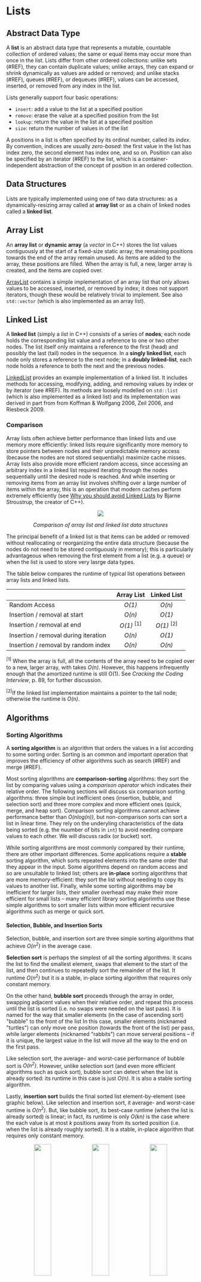 # Lists

## Abstract Data Type

A **list** is an abstract data type that represents a mutable, countable collection of ordered values; the same or equal items may occur more than once in the list. Lists differ from other ordered collections: unlike sets (#REF), they can contain duplicate values; unlike arrays, they can expand or shrink dynamically as values are added or removed; and unlike stacks (#REF), queues (#REF), or dequeues (#REF), values can be accessed, inserted, or removed from any index in the list.

Lists generally support four basic operations:
* `insert`: add a value to the list at a specified position
* `remove`: erase the value at a specified position from the list
* `lookup`: return the value in the list at a specified position
* `size`: return the number of values in of the list

A positions in a list is often specified by its ordinal number, called its _index_. By convention, indices are usually _zero-based_: the first value in the list has index zero, the second element has index one, and so on. Position can also be specified by an iterator (#REF) to the list, which is a container-independent abstraction of the concept of position in an ordered collection.

## Data Structures

Lists are typically implemented using one of two data structures: as a dynamically-resizing array called at **array list** or as a chain of linked nodes called a **linked list**.

## Array List

An **array list** or **dynamic array** (a *vector* in C++) stores the list values contiguously at the start of a fixed-size static array; the remaining positions towards the end of the array remain unused. As items are added to the array, these positions are filled. When the array is full, a new, larger array is created, and the items are copied over. 

[ArrayList](#REF) contains a simple implementation of an array list that only allows values to be accessed, inserted, or removed by index; it does not support iterators, though these would be relatively trivial to implement. See also `std::vector` (which is also implemented as an array list).

## Linked List

A **linked list** (simply a *list* in C++) consists of a series of **nodes**; each node holds the corresponding list value and a reference to one or two other nodes. The list itself only maintains a reference to the first (head) and possibly the last (tail) nodes in the sequence. In a **singly linked list**, each node only stores a reference to the next node; in a **doubly linked-list**, each node holds a reference to both the next and the previous nodes.

[LinkedList](#REF) provides an example implementation of a linked list. It includes methods for accessing, modifying, adding, and removing values by index or by iterator (see #REF). Its methods are loosely modelled on `std::list` (which is also implemented as a linked list) and its implementation was derived in part from from Koffman & Wolfgang 2006, Zeil 2006, and Riesbeck 2009.

### Comparison

Array lists often achieve better performance than linked lists and use memory more efficiently: linked lists require significantly more memory to store pointers between nodes and their unpredictable memory access (because the nodes are not stored sequentially) maximize cache misses. Array lists also provide more efficient random access, since accessing an arbitrary index in a linked list required iterating through the nodes sequentially until the desired node is reached. And while inserting or removing items from an array list involves shifting over a large number of items within the array, this is an operation that modern caches perform extremely efficiently (see [Why you should avoid Linked Lists](https://www.youtube.com/watch?v=YQs6IC-vgmo) by Bjarne Stroustrup, the creator of C++).

<p align="center">
    <img src="https://s3-us-west-2.amazonaws.com/ib-assessment-tests/problem_images/array-vs-ll.png">
</p>
<p align="center">
    <em>Comparison of array list and linked list data structures</em>
</p>

The principal benefit of a linked list is that items can be added or removed without reallocating or reorganizing the entire data structure (because the nodes do not need to be stored contiguously in memory); this is particularly advantageous when removing the first element from a list (e.g. a queue) or when the list is used to store very lasrge data types.

The table below compares the runtime of typical list operations between array lists and linked lists.

|                                               | Array List            | Linked List                   |
|:----------------------------------------------|:---------------------:|:-----------------------------:|
| Random Access                                 | _O(1)_                | _O(n)_                        |
| Insertion / removal at start                  | _O(n)_                | _O(1)_                        |
| Insertion / removal at end                    | _O(1)_ <sup>[1]</sup> | _O(1)_ <sup>[2]</sup>         |
| Insertion / removal during iteration          | _O(n)_                | _O(1)_                        |
| Insertion / removal by random index                  | _O(n)_                | _O(n)_                        |

<sup>[1]</sup> When the array is full, all the contents of the array need to be copied over to a new, larger array, with takes _O(n)_. However, this happens infrequently enough that the amortized runtime is still O(1). See *Cracking the Coding Interview*, p. 89, for further discussion.

<sup>[2]</sup>If the linked list implementation maintains a pointer to the tail node; otherwise the runtime is _O(n)_.

## Algorithms

### Sorting Algorithms

A **sorting algorithm** is an algorithm that orders the values in a list according to some sorting order. Sorting is an common and important operation that improves the efficiency of other algorithms such as search (#REF) and merge (#REF).

Most sorting algorithms are **comparison-sorting** algorithms: they sort the list by comparing values using a _comparison operator_ which indicates their relative order. The following sections will discuss six comparison sorting algorithms: three simple but inefficient ones (insertion, bubble, and selection sort) and three more complex and more efficient ones (quick, merge, and heap sort). Comparison sorting algorithms cannot achieve performance better than _O(nlog(n))_, but non-comparison sorts can sort a list in linear time. They rely on the underyling characteristics of the data being sorted (e.g. the nuumber of bits in `int`) to avoid needing compare values to each other. We will discuss radix (or bucket) sort.

While sorting algorithms are most commonly compared by their runtime, there are other important differences. Some applications require a **stable** sorting algorithm, which sorts repeated elements into the same order that they appear in the input. Some algorithms depend on random access and so are unsuitable to linked list; others are **in-place** sorting algorithms that are more memory-efficient: they sort the list without needing to copy its values to another list. Finally, while some sorting algorithms may be inefficient for larger lists, their smaller overhead may make their more efficient for small lists – many efficient library sorting algorimths use these simple algorithms to sort smaller lists within more efficient recursive algorithms such as merge or quick sort.

#### Selection, Bubble, and Insertion Sorts

Selection, bubble, and insertion sort are three simple sorting algorithms that achieve _O(n<sup>2</sup>)_ in the average case.

**Selection sort** is perhaps the simplest of all the sorting algorithms. It scans the list to find the smallest element, swaps that element to the start of the list, and then continues to repeatedly sort the remainder of the list. It runtime _O(n<sup>2</sup>)_ but it is a stable, in-place sorting algorithm that requires only constant memory. 

On the other hand, **bubble sort** proceeds through the array in order, swapping adjacent values when their relative order, and repeat this process until the list is sorted (i.e. no swaps were needed on the last pass). It is named for the way that smaller elements (in the case of ascending sort) "bubble" to the front of the list In this case, smaller elements (nicknamed "turtles") can only move one position (towards the front of the list) per pass, while larger elements (nicknamed "rabbits") can move serveral positions – if it is unique, the largest value in the list will move all the way to the end on the first pass. 

Like selection sort, the average- and worst-case performance of bubble sort is _O(n<sup>2</sup>)_. However, unlike selection sort (and even more efficient algorithms such as quick sort), bubble sort can detect when the list is already sorted: its runtime in this case is just _O(n)_. It is also a stable sorting algorithm.

Lastly, **insertion sort** builds the final sorted list element-by-element (see graphic below). Like selection and insertion sort, it average- and worst-case runtime is _O(n<sup>2</sup>)_. But, like bubble sort, its best-case runtime (when the list is already sorted) is linear; in fact, its runtime is only _O(kn)_ is the case where the each value is at most _k_ positions away from its sorted position (i.e. when the list is already roughly sorted). It is a stable, in-place algorithm that requires only constant memory.

<p align="center">
    <img src="https://www.codeproject.com/KB/recipes/SortVisualization/Selection_Sort.gif" width="30%">
    <img src="https://www.codeproject.com/KB/recipes/SortVisualization/Bubble_Sort.gif" width="30%">
    <img src="https://www.codeproject.com/KB/recipes/SortVisualization/Insertion_Sort.gif" width="30%">
</p>

<p align="center">
    <em>Illustration of selection sort (left), bubble sort (center), and insertion sort (right)</em>
</p>

See #REF. #REF, and #REF.

#### Merge and Quick Sort

Merge and quick sort are two of the most efficient and widely-used sorting algorithms. Both use a divide and conquer approach to achieve _O(nlog(n))_ average runtime; but their worst-case performance, storage requirements, and stability differ

**Merge sort** breaks the list in two, recursively sorts each half of the list, and then merges the two sorted halves. In essence, the algorithm repeatedly splits the list in half until each sublist contains only a single value, and then merges these sorted sublists back together to get the final sorted list (see diagram [here](https://cdn.programiz.com/sites/tutorial2program/files/merge-sort-example_0.png)). (#REF) and (#REF) provide implementations of merge sort in C++ and Python, respectively. 

The runtime of the merge sort algorithm is _O(nlog(n))_ in the worst, best and average cases, since the list is always split in half on each recursive call. Most common implementations of merge sort do not sort in place, and so the algorithm typically requires _O(n)_ space (though there are more complicated 'in place' variants that require only a constant amount of additional space). When dealing with linked lists, it is possible to implement merge sort so that it requires only constant auxiliary space and _O(log(n))_ stack space. The basic merge sort algorithm is _stable_.

See implementations in `C++` (#REF) and `Python` (#REF).

<p align="center">
    <img src="https://www.codeproject.com/KB/recipes/SortVisualization/Merge_Sort.gif" width="30%">
    <img src="https://www.codeproject.com/KB/recipes/SortVisualization/Quick_Sort.gif" width="30%">
</p>

<p align="center">
    <em>Illustration of merge sort (left) and quick sort (right) </em>
</p>

Other other hand. **quick sort** picks a _pivot_ element from the list, reorders the elements of the array so that all the elements with values less than the pivot come before it in the list (called _partitioning_), and then recursively sorts the halves on either side of the pivot (see diagram [here](https://images.deepai.org/glossary-terms/a5228ea07c794b468efd1b7f758b9ead/Quicksort.png)).

There are several different approaches to partitioning the list. Two common ones are the Lumot and Hoare partitioning schemes:

* In the _Lomuto_ partitioning scheme, the pivot is placed at the end of the list. The algorithm then uses an index _j_ to scan linearly across the list linearly, while maintaing an index _i_ such that all values to the left of _i_ are less than the pivot and all those between _i_ and _j_ are greater than it. Before recursively sorting the partitioned lists, it swaps the pivot element with the element at index _i_. See implementation here (#REF).

* The _Hoare_ partitioning scheme starts with two indices at the opposite ends of the list. These indices move towards each other, swapping values whenever they detect an _inversion_ – a pair of elements on the wrong side of the partition – until they meet somewhere in the middle. See implementation here (#REF).

Lomuto's partitioning scheme is simple and easy to understand, but has worse performance than Hoare's partitioning scheme: it requires three times more swaps on average.

The worst-case performance of quick sort occurs when the pivot (at each step) is chosen to be the smallest or largest value in the list. In this case, there will be no elements either greater than or less than the pivot, and so one partition will be empty and the other will contain all the elements except the partition – leading to _O(n<sup>2</sup>)_ performance. This commonly occurs when the first or last element is chosen as the pivot and the list is already sorted (a relatively common use case). But this can be rectified relatively easily, such as by simply choosing to pivot about an element in the middle of the list, or by pivoting about the median element in the list (which can be retrieved in linear time). 

The average and best-case performance of quick sort is _O(nlog(n))_ – the same as merge sort – since in the average case each pivot with partition the list roughly in half. Partitioning in quick sort is in-place and requires only constant space; the recursive calls then require _O(log(n))_ space in the best and average cases and _O(n)_ space in the worst case. Quick sort is not a stable sorting algorithm.

#### Heap Sort

// TODO

#### Counting and Radix Sort

Counting and radix sort are two common non-comparison sorting algorithms. Rather than comparing the values in the list directly, they use some underlying properties of the data to sort it. This allows they to sort the list in linear time under certain circumstances: for counting sort, when the values in the list can be mapped to integer keys that have a small range of possible values; for radix sort, when the data in the list is composed using a small number of unique digits.

**Counting sort** sorts list values according to associated integer keys: each value in the list must map to an integer key. Suppose _max_ and _min_ are the maximum and minimum key values, respectively; let _k_ be the number of possible key values, where _k = max - min + 1_. Counting sort works by creating an count array of size _k_ that stores the number of occurences of each key in the list: the number of occurences of key _i_ is stored at index _i_ - min. This can then be transformed into a cumulative count array that stores the number of keys in the list less than or equal to a given key: the value at index _i_ stores the number of keys in the list less than or equal to _i + min_. We can then use this cumulative count array to place the list element into their final sorted order. The reference [here](https://www.programiz.com/dsa/counting-sort) provides a good illustration of this process.

<p align="center">
    <img src="https://cdn.programiz.com/sites/tutorial2program/files/Counting-sort-4_1.png" width="80%">
</p>

<p align="center">
    <em>Illustration of counting sort with input array, cumulative count array, and output array</em>
</p>

The performance of counting sort depends on the size of the list (_n_) and the range of integer keys (_k_). If _k_ is not known, it can be determine in linear time by scanning the list. It then takes _O(n)_ to create the count array, _O(k)_ to turn it into a cumulative count array, and _O(n)_ to use this array to create an output array, which can then be copied to the input list to produce the final sorted list.

Counting sort has best-, average-, and worst-case runtime of _O(n + k)_ and requires _O(n+ k)_ memory for the count, cumulative count, and output array. As a result, counting sort can be very efficient when the range of possible keys (_k_) is small relative to the size of the list. In this case, it runtime and memory are linear, yielding much better performance than any of the comparative sorting algorithms (which can only manage _O(nlog(n))_ at best). However, in most applications, the range of possible integer keys (e.g. a list of `int` values) is too large to make counting sort appropriate. 

Lastly, counting sort is a stable sorting algorithm. This will prove important in radix sort.

Counting sort #REF

**Radix sort** (also called **bucket sort**) is a non-comparison sorting algorithms that takes advantage of the fact that many primitive data types are represented using a finite number of unique digits such as binary bits (i.e. `0` or `1`), decimal digits (i.e. `0` to `9`), or characters (i.e. `a`, `b`, `c`, etc.). Radix sort uses this property to sort these data types without needing to directly compare them.

<p align="center">
    <img src="https://www.researchgate.net/publication/291086231/figure/fig1/AS:614214452404240@1523451545568/Simplistic-illustration-of-the-steps-performed-in-a-radix-sort-In-this-example-the.png" width="80%">
</p>

<p align="center">
    <em>Illustration of radix sort performed on three-digit decimal integers (k = 3, d = 10)</em>
</p>

Let the **radix** _d_ be the number of unique digits (e.g. two for binary digits, ten for decimal digits). In radix sort, we sort the values in the list into _d_ "buckets" by their radix; if values have more than one significant digit, we repeat this process for each digit until the list is sorted. Radix sort can be implemented to start with either the most significant digit (MSD) or least significant digit (LSD); LSD radix sort produces the order typically desired for numerical types: from smallest to largest.

There are different approach to sorting by radix. The most common is based on counting sort (#REF), where the range of integer keys is simply the radix _d_. The list can then be sorted by a given digit in _O(n + d)_. 

As a result, radix sort only requires iterating over the list once for every digit, giving a runtime of _O(k(n + d))_, where _k_ is the number of digits in the data type. Since both _k_ and _d_ are typically small, this usually reduces to linear runtime. For example, consider performing radix sort on a 32-bit integer. If we sort by binary digit, _d_ = 2 and_k_ = 32; if we sort by decimal digits, _d_ = 10 and _k_ = 10 (the maximum 32-bit integer is just over 2 trillion). Radix sort requires _O(k(n + d))_ storage and is a stable sorting algorithm.

See #REF.

#### Comparison

There are numerous resources that provide comparisons and illustrations of sorting algorithms. [Visualgo](https://visualgo.net/bn/sorting) has a simple interactive animation of all the sorting algorithms discussed above; Robert Kanasz's article on [Code Project](https://www.codeproject.com/Articles/132757/Visualization-and-Comparison-of-sorting-algorithms) provides a more detailedd discussion of a far wider range of sorting algorithms, and it the source for several of the the diagrams contained in the sections above.

Selection, bubble, and insertion sort are all simple, stable sorting algorithms with _O(n<sup>2</sup>)_ runtime. However, both bubble sort and insertion require only constant runtime in the best case (when the list is already sorted). In practice, insertion sort is the most efficient of these three algorithms because it also performs better on a list that is already substantially sorted. 

Despite their slower asymptotic runtime, all three of these algorithms sort in-place, require only constant memory, and can be faster in practice that more efficient sorting because of this lower overhead. As a result, many sorting implementations based on merge sort or quick sort use one of these algorimths (particularly insertion sort) internally to sort smaller lists.

// TODO merge sort vs quick sort vs heap sort

Merge sort: typically requires fewer comparison; more efficient if data can only be accessed sequentially (linked lists); better worst-case performance; constant store on linked lists.

Quick sort: smaller space requirement on arrays; can be more efficient if data can be randomly accessed; poor on linked lists (random access)

// TODO array vs linked list

|                               | Best-case          | Average-case       | Worst-case                        | Memory                      | Stable    |
|:------------------------------|:------------------:|:------------------:|:---------------------------------:|:---------------------------:|:---------:|
| Selection sort                | _O(n<sup>2</sup>)_ | _O(n<sup>2</sup>)_ | _O(n<sup>2</sup>)_                | _O(1)_                      | Yes       |
| Bubble sort                   | _O(n)_             | _O(n<sup>2</sup>)_ | _O(n<sup>2</sup>)_                | _O(1)_                      | Yes       |
| Insertion sort                | _O(n)_             | _O(n<sup>2</sup>)_ | _O(n<sup>2</sup>)_                | _O(1)_                      | Yes       |
| Merge sort                    | _O(nlog(n))_       | _O(nlog(n))_       | _O(nlog(n))_                      | _O(n)_ <sup>[1]</sup>       | Yes       |
| Quick sort                    | _O(nlog(n))_       | _O(nlog(n))_       | _O(n<sup>2</sup>)_ <sup>[2]</sup> | _O(log(n))_ <sup>[3]</sup>  | No        |
| Heap sort                     |                    |                    |                                   |                             |           |  
| Counting sort <sup>[4]</sup>  | _O(n + k)_         | _O(n + k)_         |  _O(n + k)_                       | _O(n + k)_                  | Yes       |
| Radix sort <sup>[5]</sup>     | _O(d(n+k))_        | _O(d(n+k))_        | _O(d(n+k))_                       | _O(d(n+k))_                 | Yes       |

<sup>[1]</sup> Typical implementation on array list. There are more complex in-place variants that require only constant space and linked list implementations that require only constant auxiliary storage and _O(nlog(n))_ stack space.

<sup>[2]</sup> Worst-case performance of merge sort occurs when the pivot is always chosen to be the largest or smallest remaining value, such that the size of the list is only reduced by one on each pass.

<sup>[3]</sup> Average case. In the worst-case, required _O(n)_ storage space (see note above).

<sup>[4]</sup> _k_ is the range of integer key values.

<sup>[4]</sup> _k_ is the radix (the number of unique digits) and _d_ is the number of digits per value

### Searching Algorithms

// TODO

#### Linear Search

// TODO

#### Binary Search

// TODO

#### Comparison

// TODO

## Examples and Problems

* Sorting
* Selection sort (#REF)
* Bubble sort (#REF)
* Insertion sort (#REF)
* Merge sort (#REF)
* Quick sort (#REF)
* Heap sort (#REF)
* Counting sort (#REF)
* Radix sort (#REF)

## References

Koffman, Elliot B., and Paul A. T. Wolfgang. _Objects, Abstraction, Data Structures and Design Using C++_. Hoboken, NJ: John Wiley &amp; Sons, 2006.

McDowell, Gayle Lakkmann. _Cracking the Coding Interview_. 6th ed. Palo Alto, CA: CareerCup, 2016.

“Counting Sort Algorithm.” Learn DS &amp; Algorithms. Programiz. Accessed June 30, 2020. hhttps://www.programiz.com/dsa/counting-sort.

“Radix Sort Algorithm.” Learn DS &amp; Algorithms. Programiz. Accessed June 30, 2020. https://www.programiz.com/dsa/radix-sort.

Robert, Kanasz. “Visualization and Comparison of Sorting Algorithms in C#.” CodeProject, December 14, 2010. https://www.codeproject.com/Articles/132757/Visualization-and-Comparison-of-sorting-algorithms.

